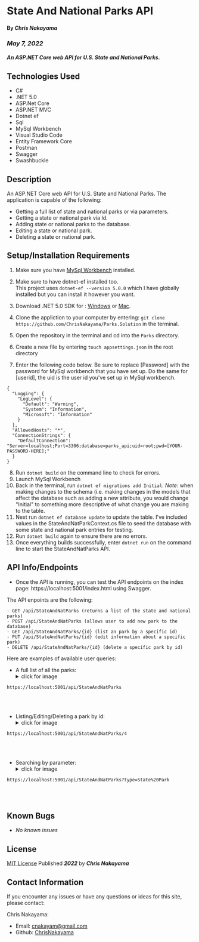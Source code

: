 # State And National Parks API

#### By _**Chris Nakayama**_

### _May 7, 2022_

#### _An ASP.NET Core web API for U.S. State and National Parks._



## Technologies Used <a id="technologies"></a>

* C#
* .NET 5.0
* ASP.Net Core
* ASP.NET MVC
* Dotnet ef
* Sql
* MySql Workbench
* Visual Studio Code
* Entity Framework Core
* Postman
* Swagger
* Swashbuckle


## Description <a id="descripton"></a>

An ASP.NET Core web API for U.S. State and National Parks. The application is capable of the following:
* Getting a full list of state and national parks or via parameters.
* Getting a state or national park via Id.
* Adding state or national parks to the database.
* Editing a state or national park.
* Deleting a state or national park.

## Setup/Installation Requirements <a id="setup"></a>

1. Make sure you have [MySql Workbench](https://www.mysql.com/products/workbench/) installed.
2. Make sure to have dotnet-ef installed too.<br>
This project uses <code>dotnet-ef --version 5.0.0</code> which I have globally installed but you can install it however you want. 
3. Download .NET 5.0 SDK for : <a href="https://dotnet.microsoft.com/download/dotnet/thank-you/sdk-5.0.102-windows-x64-installer" target="_blank">Windows</a> or <a href="https://dotnet.microsoft.com/download/dotnet/thank-you/sdk-5.0.100-macos-x64-installer" target="_blank">Mac</a>.

4. Clone the appliction to your computer by entering: ```git clone https://github.com/ChrisNakayama/Parks.Solution``` in the terminal.
5. Open the repository in the terminal and cd into the ```Parks``` directory.
6. Create a new file by entering `touch appsettings.json`  in the root directory
7. Enter the following code below. Be sure to replace [Password] with the password for MySql workbench that you have set up. Do the same for [userid], the uid is the user id you've set up in MySql workbench.
```
{
  "Logging": {
    "LogLevel": {
      "Default": "Warning",
      "System": "Information",
      "Microsoft": "Information"
    }
  },
  "AllowedHosts": "*",
  "ConnectionStrings": {
    "DefaultConnection": "Server=localhost;Port=3306;database=parks_api;uid=root;pwd=[YOUR-PASSWORD-HERE];"
  }
}
```
8. Run ```dotnet build``` on the command line to check for errors.
9. Launch MySql Workbench 
10. Back in the terminal, run ```dotnet ef migrations add Initial```. <em>Note:</em> when making changes to the schema (i.e. making changes in the models that affect the database such as adding a new attribute, you would change "Initial" to something more descriptive of what change you are making to the table.
11. Next run ```dotnet ef database update``` to update the table. I've included values in the StateAndNatParkContext.cs file to seed the database with some state and national park entries for testing.
12. Run ```dotnet build``` again to ensure there are no errors.
13. Once everything builds successfully, enter ```dotnet run``` on the command line to start the StateAndNatParks API.

## API Info/Endpoints <a id="api"></a>
* Once the API is running, you can test the API endpoints on the index page: https://localhost:5001/index.html using Swagger.

The API enpoints are the following:
```
- GET /api/StateAndNatParks (returns a list of the state and national parks)
- POST /api/StateAndNatParks (allows user to add new park to the database)
- GET /api/StateAndNatParks/{id} (list an park by a specific id)
- PUT /api/StateAndNatParks/{id} (edit information about a specific park)
- DELETE /api/StateAndNatParks/{id} (delete a specific park by id)
```

Here are examples of available user queries:

* A full list of all the parks: <details><summary>click for image</summary>![](PUT GITHUB ADDRESS HERE ) </details>
```
https://localhost:5001/api/StateAndNatParks
```
<br />&nbsp;<br />



* Listing/Editing/Deleting a park by id:<details><summary>click for image</summary>![](HTTPS GITHUB DETAILS HERE) </details>

```
https://localhost:5001/api/StateAndNatParks/4
```
<br />&nbsp;<br />



* Searching by parameter: <details><summary>click for image</summary>![](HTTPS GITHUB ENDPOINTS HERE) </details>

```
https://localhost:5001/api/StateAndNatParks?type=State%20Park
```
<br />&nbsp;<br />



## Known Bugs <a id="bugs"></a>

* _No known issues_

## License <a id="license"></a>

[MIT License](https://opensource.org/licenses/MIT) Published _**2022**_ by _**Chris Nakayama**_

## Contact Information <a id="contact"></a>

If you encounter any issues or have any questions or ideas for this site, please contact:

Chris Nakayama:
* Email: [cnakayam@gmail.com](mailto:cnakayam@gmail.com)
* Github: [ChrisNakayama](https://github.com/ChrisNakayama)

